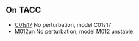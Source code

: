 ## On TACC
- [C01s17](../data/template_ILGRMHD.html)  No perturbation, model C01s17
- [M012un](../data/template_ILGRMHD.html) No perturbation, model M012 unstable